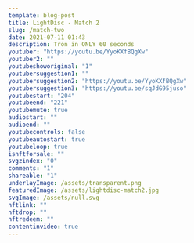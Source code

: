 ```yaml
---
template: blog-post
title: LightDisc - Match 2
slug: /match-two
date: 2021-07-11 01:43
description: Tron in ONLY 60 seconds
youtuber: "https://youtu.be/YyoKXfBQgXw"
youtuber2: ""
youtubeshoworiginal: "1"
youtubersuggestion1: ""
youtubersuggestion2: "https://youtu.be/YyoKXfBQgXw"
youtubersuggestion3: "https://youtu.be/sqJdG95juso"
youtubestart: "204"
youtubeend: "221"
youtubemute: true
audiostart: ""
audioend: ""
youtubecontrols: false
youtubeautostart: true
youtubeloop: true
isnftforsale: ""
svgzindex: "0"
comments: "1"
shareable: "1"
underlayImage: /assets/transparent.png
featuredImage: /assets/lightdisc-match2.jpg
svgImage: /assets/null.svg
nftlink: ""
nftdrop: ""
nftredeem: ""
contentinvideo: true
---
```

<div style="position:relative; top:0; z-index:0; border:0px solid blue; height:100vh; width:100vw; overflow:hidden; display:flex; display:grid; place-content:center; ">
<!-- https://youtu.be/sqJdG95juso -->

<!-- <div style="display:flex; justify-content:center; color:#ccc; position:relative; bottom:-20vh;"><a href="/minutes/" title="go back"><button class="back button" style="display:flex; justify-content:center;">Coming Soon</button></a></div>
      </div> -->

      









<!-- XjuLZwlDxh8 -->
</div>
